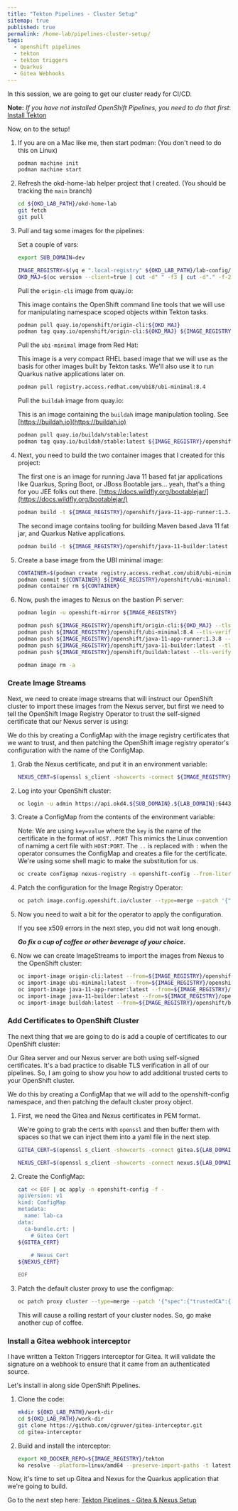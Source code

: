 ```yaml
---
title: "Tekton Pipelines - Cluster Setup"
sitemap: true
published: true
permalink: /home-lab/pipelines-cluster-setup/
tags:
  - openshift pipelines
  - tekton
  - tekton triggers
  - Quarkus
  - Gitea Webhooks
---
```


In this session, we are going to get our cluster ready for CI/CD.  

__Note:__  *If you have not installed OpenShift Pipelines, you need to do that first*: [Install Tekton](/home-lab/tekton-install/)

Now, on to the setup!

1. If you are on a Mac like me, then start podman: (You don't need to do this on Linux)

   ```bash
   podman machine init
   podman machine start
   ```

1. Refresh the okd-home-lab helper project that I created. (You should be tracking the `main` branch)

   ```bash
   cd ${OKD_LAB_PATH}/okd-home-lab
   git fetch
   git pull
   ```

1. Pull and tag some images for the pipelines:

   Set a couple of vars:

   ```bash
   export SUB_DOMAIN=dev
   
   IMAGE_REGISTRY=$(yq e ".local-registry" ${OKD_LAB_PATH}/lab-config/${SUB_DOMAIN}-cluster.yaml)
   OKD_MAJ=$(oc version --client=true | cut -d" " -f3 | cut -d"." -f-2).0
   ```

   Pull the `origin-cli` image from quay.io:

   This image contains the OpenShift command line tools that we will use for manipulating namespace scoped objects within Tekton tasks.

   ```bash
   podman pull quay.io/openshift/origin-cli:${OKD_MAJ}
   podman tag quay.io/openshift/origin-cli:${OKD_MAJ} ${IMAGE_REGISTRY}/openshift/origin-cli:${OKD_MAJ}
   ```

   Pull the `ubi-minimal` image from Red Hat:

   This image is a very compact RHEL based image that we will use as the basis for other images built by Tekton tasks.  We'll also use it to run Quarkus native applications later on.

   ```bash
   podman pull registry.access.redhat.com/ubi8/ubi-minimal:8.4
   ```

   Pull the `buildah` image from quay.io:

   This is an image containing the `buildah` image manipulation tooling.  See [https://buildah.io](https://buildah.io)

   ```bash
   podman pull quay.io/buildah/stable:latest
   podman tag quay.io/buildah/stable:latest ${IMAGE_REGISTRY}/openshift/buildah:latest
   ```

1. Next, you need to build the two container images that I created for this project:

   The first one is an image for running Java 11 based fat jar applications like Quarkus, Spring Boot, or JBoss Bootable jars...  yeah, that's a thing for you JEE folks out there.  [https://docs.wildfly.org/bootablejar/](https://docs.wildfly.org/bootablejar/)

   ```bash
   podman build -t ${IMAGE_REGISTRY}/openshift/java-11-app-runner:1.3.8 -f ${OKD_LAB_PATH}/okd-home-lab/pipelines/images/java-11-app-runner.Dockerfile ${OKD_LAB_PATH}/okd-home-lab/pipelines/images
   ```

   The second image contains tooling for building Maven based Java 11 fat jar, and Quarkus Native applications.

   ```bash
   podman build -t ${IMAGE_REGISTRY}/openshift/java-11-builder:latest -f ${OKD_LAB_PATH}/okd-home-lab/pipelines/images/java-11-builder.Dockerfile ${OKD_LAB_PATH}/okd-home-lab/pipelines/images
   ```

1. Create a base image from the UBI minimal image:

   ```bash
   CONTAINER=$(podman create registry.access.redhat.com/ubi8/ubi-minimal:8.4)
   podman commit ${CONTAINER} ${IMAGE_REGISTRY}/openshift/ubi-minimal:8.4
   podman container rm ${CONTAINER}
   ```
1. Now, push the images to Nexus on the bastion Pi server:

   ```bash
   podman login -u openshift-mirror ${IMAGE_REGISTRY}

   podman push ${IMAGE_REGISTRY}/openshift/origin-cli:${OKD_MAJ} --tls-verify=false
   podman push ${IMAGE_REGISTRY}/openshift/ubi-minimal:8.4 --tls-verify=false
   podman push ${IMAGE_REGISTRY}/openshift/java-11-app-runner:1.3.8 --tls-verify=false
   podman push ${IMAGE_REGISTRY}/openshift/java-11-builder:latest --tls-verify=false
   podman push ${IMAGE_REGISTRY}/openshift/buildah:latest --tls-verify=false

   podman image rm -a
   ```

### Create Image Streams

Next, we need to create image streams that will instruct our OpenShift cluster to import these images from the Nexus server, but first we need to tell the OpenShift Image Registry Operator to trust the self-signed certificate that our Nexus server is using:

We do this by creating a ConfigMap with the image registry certificates that we want to trust, and then patching the OpenShift image registry operator's configuration with the name of the ConfigMap.

1. Grab the Nexus certificate, and put it in an environment variable:

   ```bash
   NEXUS_CERT=$(openssl s_client -showcerts -connect ${IMAGE_REGISTRY} </dev/null 2>/dev/null|openssl x509 -outform PEM)
   ```

1. Log into your OpenShift cluster:

   ```bash
   oc login -u admin https://api.okd4.${SUB_DOMAIN}.${LAB_DOMAIN}:6443
   ```

1. Create a ConfigMap from the contents of the environment variable:

   Note: We are using `key=value` where the `key` is the name of the certificate in the format of `HOST..PORT`
   This mimics the Linux convention of namimg a cert file with `HOST:PORT`.  The `..` is replaced with `:` when the operator consumes the ConfigMap and creates a file for the certificate.  We're using some shell magic to make the substitution for us.

   ```bash
   oc create configmap nexus-registry -n openshift-config --from-literal=${IMAGE_REGISTRY//:/..}=${NEXUS_CERT}
   ```

1. Patch the configuration for the Image Registry Operator:

   ```bash
   oc patch image.config.openshift.io/cluster --type=merge --patch '{"spec":{"additionalTrustedCA":{"name":"nexus-registry"}}}' 
   ```

1. Now you need to wait a bit for the operator to apply the configuration.  

   If you see x509 errors in the next step, you did not wait long enough.

   __*Go fix a cup of coffee or other beverage of your choice.*__

1. Now we can create ImageStreams to import the images from Nexus to the OpenShift cluster:

   ```bash
   oc import-image origin-cli:latest --from=${IMAGE_REGISTRY}/openshift/origin-cli:${OKD_MAJ} --confirm -n openshift
   oc import-image ubi-minimal:latest --from=${IMAGE_REGISTRY}/openshift/ubi-minimal:8.4 --confirm -n openshift
   oc import-image java-11-app-runner:latest --from=${IMAGE_REGISTRY}/openshift/java-11-app-runner:1.3.8 --confirm -n openshift
   oc import-image java-11-builder:latest --from=${IMAGE_REGISTRY}/openshift/java-11-builder:latest --confirm -n openshift
   oc import-image buildah:latest --from=${IMAGE_REGISTRY}/openshift/buildah:latest --confirm -n openshift
   ```

### Add Certificates to OpenShift Cluster

The next thing that we are going to do is add a couple of certificates to our OpenShift cluster:

Our Gitea server and our Nexus server are both using self-signed certificates.  It's a bad practice to disable TLS verification in all of our pipelines.  So, I am going to show you how to add additional trusted certs to your OpenShift cluster.

We do this by creating a ConfigMap that we will add to the openshift-config namespace, and then patching the default cluster proxy object.

1. First, we need the Gitea and Nexus certificates in PEM format.

   We're going to grab the certs with `openssl` and then buffer them with spaces so that we can inject them into a yaml file in the next step.

   ```bash
   GITEA_CERT=$(openssl s_client -showcerts -connect gitea.${LAB_DOMAIN}:3000 </dev/null 2>/dev/null|openssl x509 -outform PEM | while read line; do echo "    $line"; done)
   ```

   ```bash
   NEXUS_CERT=$(openssl s_client -showcerts -connect nexus.${LAB_DOMAIN}:8443 </dev/null 2>/dev/null|openssl x509 -outform PEM | while read line; do echo "    $line"; done)
   ```

1. Create the ConfigMap:

   ```bash
   cat << EOF | oc apply -n openshift-config -f -
   apiVersion: v1
   kind: ConfigMap
   metadata:
     name: lab-ca
   data:
     ca-bundle.crt: |
       # Gitea Cert
   ${GITEA_CERT}
       
       # Nexus Cert
   ${NEXUS_CERT}

   EOF
   ```

1. Patch the default cluster proxy to use the configmap:

   ```bash
   oc patch proxy cluster --type=merge --patch '{"spec":{"trustedCA":{"name":"lab-ca"}}}'
   ```

   This will cause a rolling restart of your cluster nodes.  So, go make another cup of coffee.

### Install a Gitea webhook interceptor

I have written a Tekton Triggers interceptor for Gitea.  It will validate the signature on a webhook to ensure that it came from an authenticated source.

Let's install in along side OpenShift Pipelines.

1. Clone the code:

   ```bash
   mkdir ${OKD_LAB_PATH}/work-dir
   cd ${OKD_LAB_PATH}/work-dir
   git clone https://github.com/cgruver/gitea-interceptor.git
   cd gitea-interceptor
   ```

1. Build and install the interceptor:

   ```bash
   export KO_DOCKER_REPO=${IMAGE_REGISTRY}/tekton
   ko resolve --platform=linux/amd64 --preserve-import-paths -t latest -f ./config | oc apply -f -
   ```

Now, it's time to set up Gitea and Nexus for the Quarkus application that we're going to build.

Go to the next step here: [Tekton Pipelines - Gitea & Nexus Setup](/home-lab/pipelines-gitea-nexus-setup/)

